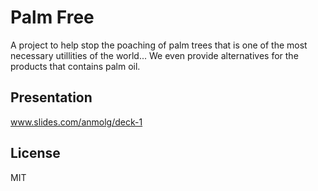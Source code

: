 
# Palm Free

A project to help stop the poaching of palm trees that is one of the most necessary utillities of the world...
We even provide alternatives for the products that contains palm oil. 

## Presentation
www.slides.com/anmolg/deck-1


## License
MIT 
